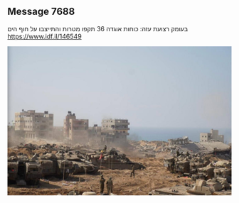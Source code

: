 ## Message 7688

בעומק רצועת עזה: 
כוחות אוגדה 36 תקפו מטרות והתייצבו על חוף הים
https://www.idf.il/146549

![Photo](./7688/7688_photo.jpg)
